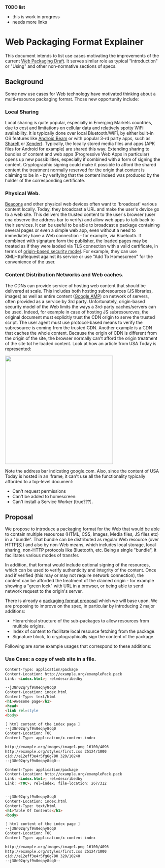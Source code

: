 **TODO list**
- this is work in progress
- needs more links


# Web Packaging Format Explainer
This document intends to list use cases motivating the improvements of the current [Web Packaging Draft](https://w3ctag.github.io/packaging-on-the-web/). It serves similar role as typical "Introduction" or "Using" and other non-normative sections of specs.

## Background
Some new use cases for Web technology have motivated thinking about a multi-resource packaging format. Those new opportunity include:

### Local Sharing

Local sharing is quite popular, especially in Emerging Markets countries, due to cost and limitations on cellular data and relatively spotty WiFi availability. It is typically done over local Bluetooth/WiFi, by either built-in OS features like [Android Beam](https://en.wikipedia.org/wiki/Android_Beam) or with popular 3-rd party apps, such as [ShareIt](https://play.google.com/store/apps/details?id=com.lenovo.anyshare.gps) or [Xender](https://play.google.com/store/apps/details?id=cn.xender)). Typically, the locally stored media files and apps (APK files for Android for example) are shared this way. Extending sharing to bundles of content and web apps (Progressive Web Apps in particular) opens up new possibilities, especially if combined with a form of signing the content. Cryptographic signing could make it possible to afford the shared content the treatment normally reserved for the origin that content is claiming to be in - by verifying that the content indeed was produced by the holder of the corresponding certificate.

### Physical Web.
[Beacons](https://google.github.io/physical-web/) and other physical web devices often want to 'broadcast' various content locally. Today, they broadcast a URL and make the user's device go to a web site. This delivers the trusted content to the user's browser (user cna observe the address bar to verify) and allow web apps to talk back to their services. It can be useful to be able to broadcast a package containing several pages or even a simple web app, even without a need to immediately have a Web connection - for example, via Bluetooth. If combined with signature form the publisher, the loaded pages may be treated as if they were laoded via TLS connection with a valid certificate, in terms of [origin-based security model](https://tools.ietf.org/html/rfc6454). For example, they can use XMLHttpRequest against its service or use "Add To Homescreen" for the convenience of the user.

### Content Distribution Networks and Web caches.
The CDNs can provide service of hosting web content that should be delivered at scale. This includes both hosting subresources (JS libraries, images) as well as entire content ([Google AMP](https://developers.google.com/amp/cache/overview)) on network of servers, often provided as a service by 3rd party. Unfortunately, origin-based security model of the Web limits the ways a 3rd-party caches/servers can be used. Indeed, for example in case of hosting JS subresourcves, the original document must explicitly trust the CDN origin to serve the trusted script. The user agent must use protocol-based means to verify the subresource is coming from the trusted CDN. Another example is a CDN that caches the whole content. Because the origin of CDN is different from the origin of the site, the browser normally can't afford the origin treatment of the site tot he loaded content. Look at how an article from USA Today is represented:

<img align="center" width=350 src="https://github.com/dimich-g/webpackage/blob/initial/buick.png">

Note the address bar indicating google.com. Also, since the content of USA Today is hosted in an iframe, it can't use all the functionality typically afforded to a top-level document:
- Can't request permissions
- Can't be added to homescreen
- Can't install a Service Worker (true???).

## Proposal

We propose to introduce a packaging format for the Web that would be able to contain multiple resources (HTML, CSS, Images, Media files, JS files etc) in a "bundle". That bundle can be distributed as regular Web resource (over HTTP[S]) and also by non-Web means, which includes local storage, local sharing, non-HTTP protocols like Bluetooth, etc. Being a single "bundle", it facilitates various modes of transfer.

In addition, that format would include optional signing of the resources, which can be used to verify authenticity and integrity of the content. Once and if verified (this may or may not require network connection), the content can be afforded the treatment of the claimed origin - for example showing a "green lock" with URL in a browser, or being able to send network request to the origin's server.

There is already a [packaging format proposal](https://w3ctag.github.io/packaging-on-the-web/) which we will base upon.
We are proposing to improve on the spec, in particular by introducing 2 major additions:
- Hierarchical structure of the sub-packages to allow resources from multiple origins.
- Index of content to facilitate local resource fetching from the package.
- Signature block, to cryptographically sign the content of the package.

Following are some example usages that correspond to these additions:

### Use Case: a copy of web site in a file.

```html
Content-Type: application/package
Content-Location: http://example.org/examplePack.pack
Link: <index.html>; rel=describedby

--j38n02qryf9n0eqny8cq0
Content-Location: index.html
Content-Type: text/html
<h1>Awesome page</h1>
<head>
<link rel=style
<body>

[ html content of the index page ]
--j38n02qryf9n0eqny8cq0
Content-Location: TOC
Content-Type: application/x-content-index 

http://example.org/images/image1.png 16100/4096
http://example.org/styles/first.css 25124/1000 
cid://e12eff3e4r5fg6g780 320/10240
--j38n02qryf9n0eqny8cq0--
```

```html
Content-Type: application/package
Content-Location: http://example.org/examplePack.pack
Link: <index.html>; rel=describedby
Link: <TOC>; rel=index; file-location: 267/312


--j38n02qryf9n0eqny8cq0
Content-Location: index.html
Content-Type: text/html
<h1>Table Of Contents</h1>
<body>

[ html content of the index page ]
--j38n02qryf9n0eqny8cq0
Content-Location: TOC
Content-Type: application/x-content-index 

http://example.org/images/image1.png 16100/4096
http://example.org/styles/first.css 25124/1000 
cid://e12eff3e4r5fg6g780 320/10240
--j38n02qryf9n0eqny8cq0--
```

